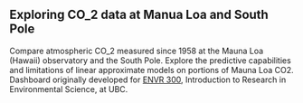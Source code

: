 ## Exploring CO_2 data at Manua Loa and South Pole

Compare atmospheric CO_2 measured since 1958 at the Mauna Loa (Hawaii) observatory and the South Pole. Explore the predictive capabilities and limitations of linear approximate models on portions of Mauna Loa CO2. Dashboard originally developed for [ENVR 300](https://www.eoas.ubc.ca/academics/courses/envr300), Introduction to Research in Environmental Science, at UBC. 